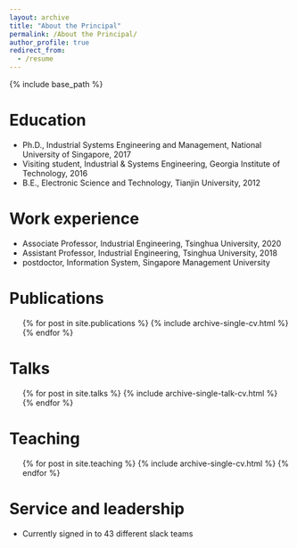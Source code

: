 ```yaml
---
layout: archive
title: "About the Principal"
permalink: /About the Principal/
author_profile: true
redirect_from:
  - /resume
---
```


{% include base_path %}

Education
======
* Ph.D., Industrial Systems Engineering and Management, National University of Singapore, 2017
* Visiting student, Industrial & Systems Engineering, Georgia Institute of Technology, 2016
* B.E., Electronic Science and Technology, Tianjin University, 2012

Work experience
======
* Associate Professor, Industrial Engineering, Tsinghua University, 2020
* Assistant Professor, Industrial Engineering, Tsinghua University, 2018
* postdoctor, Information System, Singapore Management University


Publications
======
  <ul>{% for post in site.publications %}
    {% include archive-single-cv.html %}
  {% endfor %}</ul>
  
Talks
======
  <ul>{% for post in site.talks %}
    {% include archive-single-talk-cv.html %}
  {% endfor %}</ul>
  
Teaching
======
  <ul>{% for post in site.teaching %}
    {% include archive-single-cv.html %}
  {% endfor %}</ul>
  
Service and leadership
======
* Currently signed in to 43 different slack teams
